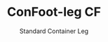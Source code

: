 ---
title: "ConFoot-leg CF"
subtitle: "Standard Container Leg"
mainImage: "/images/products/confoot-leg-cf-main.jpg"
gallery:
  - "/images/products/confoot-leg-cf-1.jpg"
  - "/images/products/confoot-leg-cf-2.jpg"
  - "/images/products/confoot-leg-cf-3.jpg"
shortDescription: "ConFoot-leg CF is our standard model container leg that reduces the time required to move and unload containers, allowing containers to be left waiting for unloading so drivers don't have to wait."
technicalDescription: "The CF model enables containers to be used as additional storage while remaining ready to be moved at any time - simply drive the trailer under the container, and the journey continues."
videoID: "C2KwnEb-npU"
faq:
  - question: "What is ConFoot-leg CF?"
    answer: |
      ConFoot-leg CF is our standard model container leg that reduces the time required to move and unload containers, allowing containers to be left waiting for unloading so drivers don't have to wait.
  - question: "How does ConFoot-leg CF work?"
    answer: |
      The ConFoot-leg CF attaches securely to container corner castings, providing stable support while the container is positioned for loading, unloading, or storage. The legs feature an adjustment range of 1,043 mm to 1,448 mm, allowing for versatile positioning in various operational environments. Each leg weighs 24 kg, making them manageable for operators to handle, while the system provides a substantial load capacity of 34 tons.
specifications:
  - name: "Weight"
    value: "24 kg per leg"
  - name: "Load capacity"
    value: "34 tons"
  - name: "Adjustment range"
    value: "1,043 mm to 1,448 mm"
  - name: "Material"
    value: "High-grade steel"
price: "3.500 EUR"
priceVAT: "4.235 EUR"
pricingNotes: "Volume discounts available. Contact us for details."
buyLink: "/contact"
howToUse: |
  1. Position the CF leg at the container corner casting
  2. Engage the locking mechanism
  3. Adjust height if necessary within the range of 1,043 mm to 1,448 mm
  4. Repeat for all required corners
  5. Lower the trailer and drive away, leaving the container on the legs
benefits:
  - title: "Time Savings"
    description: "Reduces the time required to move and unload containers, as containers can be left waiting for unloading"
  - title: "Driver Efficiency"
    description: "Drivers don't have to wait during unloading, freeing them up for other tasks"
  - title: "Additional Storage"
    description: "Containers can be used as additional storage space when not in transit"
  - title: "Ready Mobility"
    description: "Containers are always ready to be moved - simply drive the trailer under the container to continue the journey"
  - title: "Versatile Applications"
    description: "Suitable for general use, storage, tank containers, and various industries"
  - title: "Cost Optimization"
    description: "Optimizes costs and time usage by streamlining transport and storage operations"
articleContent: |
  ## What is ConFoot-leg CF?

  ConFoot-leg CF is the standard model container leg designed to streamline transport, storage, and logistics operations. This versatile solution reduces the time required to move and unload containers by allowing containers to be left waiting for unloading, meaning drivers don't have to wait. The CF model transforms shipping containers into flexible storage units that remain ready for transport whenever needed.

  ## Key Benefits for Transport and Logistics

  The ConFoot-leg CF provides significant operational advantages for businesses involved in container transport and logistics. By enabling containers to be left on legs while waiting for unloading, you can optimize driver time and fleet utilization. Drivers can drop off containers and immediately continue to their next assignment, eliminating costly waiting periods during loading and unloading operations.

  Additionally, containers equipped with CF legs can serve as valuable additional storage space when not in transit. They remain ready to be moved at any time - simply drive a trailer under the container, and the journey continues. This versatility makes the CF an ideal solution for businesses looking to enhance their logistics efficiency and storage capacity.

  ## How It Works

  The ConFoot-leg CF attaches securely to container corner castings, providing stable support while the container is positioned for loading, unloading, or storage. The legs feature an adjustment range of 1,043 mm to 1,448 mm, allowing for versatile positioning in various operational environments. Each leg weighs 24 kg, making them manageable for operators to handle, while the system provides a substantial load capacity of 34 tons.

  The installation process is straightforward:
  1. Position the CF legs at the container corner castings
  2. Engage the locking mechanism to secure the legs
  3. Adjust the height as needed for your specific requirements
  4. Lower the trailer and drive away, leaving the container safely supported on the legs

  When it's time to move the container, simply drive the trailer back under it, secure the container to the trailer, remove the legs, and continue the journey.

  ## Applications of ConFoot-leg CF

  ### Transport Companies
  Transport companies benefit significantly from the CF's ability to optimize fleet utilization. Drivers can drop containers at customer locations and immediately continue to their next assignment, rather than waiting for loading/unloading operations. This efficiency can substantially increase the productive capacity of existing trailer fleets and reduce operational costs.

  ### Warehousing and Distribution
  For warehousing and distribution operations, the CF provides valuable flexibility in managing container flows. Containers can be positioned in temporary storage areas on legs, creating additional buffer capacity during peak periods. This approach reduces congestion at loading docks and allows for more efficient scheduling of loading and unloading operations.

  ### Manufacturing Facilities
  Manufacturing facilities can use CF-equipped containers as flexible additional storage for raw materials or finished products. By positioning containers close to production areas, materials can be easily accessed when needed, reducing handling costs and improving production efficiency.

  ### Retail Operations
  Retail businesses can utilize CF legs for seasonal storage solutions, with containers positioned at strategic locations to support inventory management during peak periods. This approach provides cost-effective additional capacity without the need for permanent facility expansion.

  ## Technical Specifications

  - **Load Capacity**: 34 tons
  - **Weight**: 24 kg per leg
  - **Adjustment Range**: 1,043 mm to 1,448 mm
  - **Material**: High-grade steel with durable finish
  - **Compatibility**: Standard shipping container corner castings

  The ConFoot-leg CF represents a practical solution for streamlining transport and storage operations, offering businesses a way to optimize costs and time usage. By enabling containers to be left waiting for unloading and used as additional storage, the CF helps businesses achieve greater efficiency and flexibility in their container handling operations.
---